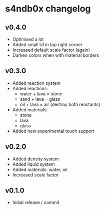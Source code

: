 # s4ndb0x changelog

## v0.4.0
- Optimised a lot
- Added small UI in top right corner
- Increased default scale factor (again)
- Darken colors when with material borders

## v0.3.0
- Added reaction system
- Added reactions:
  - water + lava = stone
  - sand + lava = glass
  - oil + lava = air (destroy both reactants)
- Added materials:
  - stone
  - lava
  - glass
- Added new experimental touch support


## v0.2.0
- Added density system
- Added liquid system
- Added materials: water, oil
- Increased scale factor


## v0.1.0
- Initial release / commit